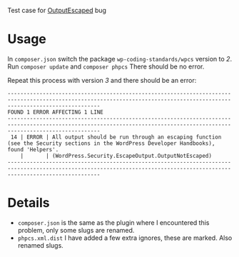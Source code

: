Test case for [OutputEscaped](https://github.com/WordPress/WordPress-Coding-Standards/issues/1176#issuecomment-1718262189) bug

# Usage

In `composer.json` switch the package `wp-coding-standards/wpcs` version to _2_.
Run `composer update` and `composer phpcs`
There should be no error.

Repeat this process with version _3_ and there should be an error:

```
-------------------------------------------------------------------------------------------------------------------------------------------------------------------------
FOUND 1 ERROR AFFECTING 1 LINE
-------------------------------------------------------------------------------------------------------------------------------------------------------------------------
 14 | ERROR | All output should be run through an escaping function (see the Security sections in the WordPress Developer Handbooks), found 'Helpers'.
    |       | (WordPress.Security.EscapeOutput.OutputNotEscaped)
-------------------------------------------------------------------------------------------------------------------------------------------------------------------------
```

# Details

 - `composer.json` is the same as the plugin where I encountered this problem, only some slugs are renamed.
 - `phpcs.xml.dist` I have added a few extra ignores, these are marked. Also renamed slugs.
